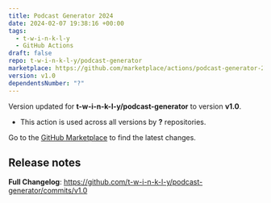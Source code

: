 ```yaml
---
title: Podcast Generator 2024
date: 2024-02-07 19:38:16 +00:00
tags:
  - t-w-i-n-k-l-y
  - GitHub Actions
draft: false
repo: t-w-i-n-k-l-y/podcast-generator
marketplace: https://github.com/marketplace/actions/podcast-generator-2024
version: v1.0
dependentsNumber: "?"
---
```



Version updated for **t-w-i-n-k-l-y/podcast-generator** to version **v1.0**.
- This action is used across all versions by **?** repositories.

Go to the [GitHub Marketplace](https://github.com/marketplace/actions/podcast-generator-2024) to find the latest changes.

## Release notes

**Full Changelog**: https://github.com/t-w-i-n-k-l-y/podcast-generator/commits/v1.0
